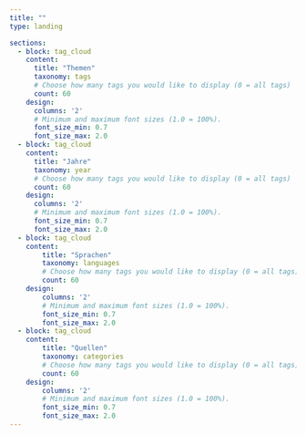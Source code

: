 ```yaml
---
title: ""
type: landing

sections:
  - block: tag_cloud
    content:
      title: "Themen"
      taxonomy: tags
      # Choose how many tags you would like to display (0 = all tags)
      count: 60
    design:
      columns: '2'
      # Minimum and maximum font sizes (1.0 = 100%).
      font_size_min: 0.7
      font_size_max: 2.0
  - block: tag_cloud
    content:
      title: "Jahre"
      taxonomy: year
      # Choose how many tags you would like to display (0 = all tags)
      count: 60
    design:
      columns: '2'
      # Minimum and maximum font sizes (1.0 = 100%).
      font_size_min: 0.7
      font_size_max: 2.0
  - block: tag_cloud
    content:
        title: "Sprachen"
        taxonomy: languages
        # Choose how many tags you would like to display (0 = all tags)
        count: 60
    design:
        columns: '2'
        # Minimum and maximum font sizes (1.0 = 100%).
        font_size_min: 0.7
        font_size_max: 2.0
  - block: tag_cloud
    content:
        title: "Quellen"
        taxonomy: categories
        # Choose how many tags you would like to display (0 = all tags)
        count: 60
    design:
        columns: '2'
        # Minimum and maximum font sizes (1.0 = 100%).
        font_size_min: 0.7
        font_size_max: 2.0
---
```

